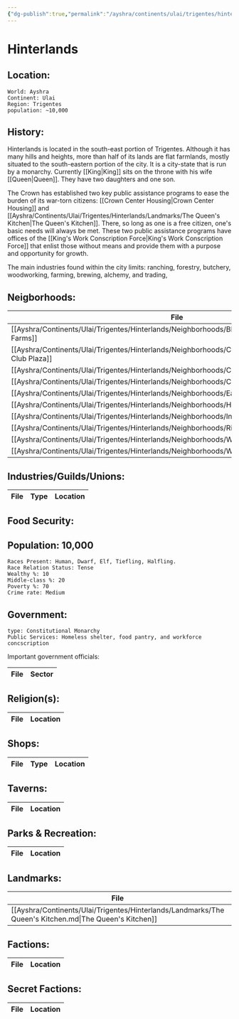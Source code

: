 ```yaml
---
{"dg-publish":true,"permalink":"/ayshra/continents/ulai/trigentes/hinterlands/hinterlands/","dgHomeLink":true,"dgPassFrontmatter":false}
---
```


# Hinterlands

## Location:
	World: Ayshra
	Continent: Ulai
	Region: Trigentes
	population: ~10,000

## History:

Hinterlands is located in the south-east portion of Trigentes. Although it has many hills and heights,  more than half of its lands are flat farmlands, mostly situated to the south-eastern portion of the city. It is a city-state that is run by a monarchy. Currently [[King|King]] sits on the throne with his wife [[Queen|Queen]]. They have two daughters and one son.

The Crown has established two key public assistance programs to ease the burden of  its war-torn citizens: [[Crown Center Housing|Crown Center Housing]] and [[Ayshra/Continents/Ulai/Trigentes/Hinterlands/Landmarks/The Queen's Kitchen|The Queen's Kitchen]].  There, so long as one is a free citizen, one's basic needs will always be met. These two public assistance programs have offices of the [[King's Work Conscription Force|King's Work Conscription Force]] that enlist those without means and provide them with a purpose and opportunity for growth. 

The main industries found within the city limits: ranching, forestry, butchery, woodworking, farming, brewing, alchemy, and trading, 

## Neigborhoods:
| File                                                                                                     | Type                                 | Summary |
| -------------------------------------------------------------------------------------------------------- | ------------------------------------ | ------- |
| [[Ayshra/Continents/Ulai/Trigentes/Hinterlands/Neighborhoods/Blue Valley Farms.md\|Blue Valley Farms]]   | farm                                 | \-      |
| [[Ayshra/Continents/Ulai/Trigentes/Hinterlands/Neighborhoods/Country Club Plaza.md\|Country Club Plaza]] | commercial                           | \-      |
| [[Ayshra/Continents/Ulai/Trigentes/Hinterlands/Neighborhoods/Crossroads.md\|Crossroads]]                 | residential                          | \-      |
| [[Ayshra/Continents/Ulai/Trigentes/Hinterlands/Neighborhoods/Crown Center.md\|Crown Center]]             | residential/commercial/industry      | \-      |
| [[Ayshra/Continents/Ulai/Trigentes/Hinterlands/Neighborhoods/East Bottoms.md\|East Bottoms]]             | industry                             | \-      |
| [[Ayshra/Continents/Ulai/Trigentes/Hinterlands/Neighborhoods/Hospital Hill.md\|Hospital Hill]]           | residential/commercial/industry/none | \-      |
| [[Ayshra/Continents/Ulai/Trigentes/Hinterlands/Neighborhoods/Independence.md\|Independence]]             | residential, commercial              | \-      |
| [[Ayshra/Continents/Ulai/Trigentes/Hinterlands/Neighborhoods/River Market.md\|River Market]]             | commercial                           | \-      |
| [[Ayshra/Continents/Ulai/Trigentes/Hinterlands/Neighborhoods/West Bottoms.md\|West Bottoms]]             | commercial                           | \-      |
| [[Ayshra/Continents/Ulai/Trigentes/Hinterlands/Neighborhoods/Westport.md\|Westport]]                     | residential/commercial/industry/none | \-      |


## Industries/Guilds/Unions:
| File | Type | Location |
| ---- | ---- | -------- |

## Food Security:

## Population: 10,000 

	Races Present: Human, Dwarf, Elf, Tiefling, Halfling. 
	Race Relation Status: Tense
	Wealthy %: 10
	Middle-class %: 20
	Poverty %: 70
	Crime rate: Medium
	

## Government:
	type: Constitutional Monarchy
	Public Services: Homeless shelter, food pantry, and workforce concscription

Important government officials:

| File | Sector |
| ---- | ------ |


## Religion(s):
| File | Location |
| ---- | -------- |

## Shops:
| File | Type | Location |
| ---- | ---- | -------- |

## Taverns:
| File | Location |
| ---- | -------- |

## Parks & Recreation:
| File | Location |
| ---- | -------- |

## Landmarks:
| File                                                                                                   | Location     |
| ------------------------------------------------------------------------------------------------------ | ------------ |
| [[Ayshra/Continents/Ulai/Trigentes/Hinterlands/Landmarks/The Queen's Kitchen.md\|The Queen's Kitchen]] | Crown Center |

## Factions:
| File | Location |
| ---- | -------- |

## Secret Factions:
| File | Location |
| ---- | -------- |



